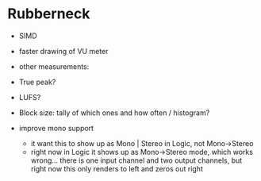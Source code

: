# Rubberneck

-	SIMD
- faster drawing of VU meter

-	other measurements:
  -	True peak?
  -	LUFS?
  -	Block size: tally of which ones and how often / histogram?

- improve mono support
  - it want this to show up as Mono | Stereo in Logic, not Mono->Stereo
  - right now in Logic it shows up as Mono->Stereo mode, which works wrong... there is
    one input channel and two output channels, but right now this only renders to left
    and zeros out right
